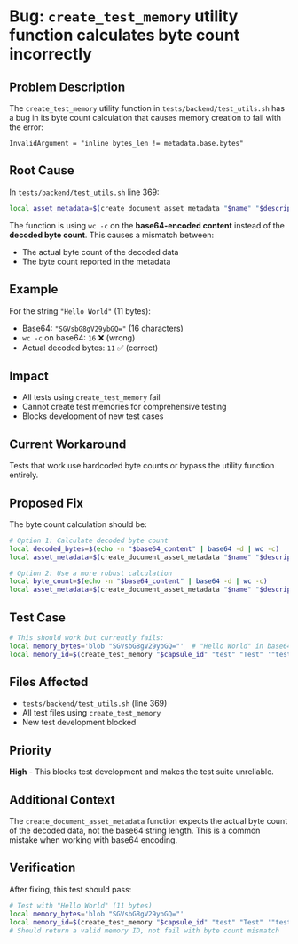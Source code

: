 # Bug: `create_test_memory` utility function calculates byte count incorrectly

## Problem Description

The `create_test_memory` utility function in `tests/backend/test_utils.sh` has a bug in its byte count calculation that causes memory creation to fail with the error:

```
InvalidArgument = "inline bytes_len != metadata.base.bytes"
```

## Root Cause

In `tests/backend/test_utils.sh` line 369:

```bash
local asset_metadata=$(create_document_asset_metadata "$name" "$description" "$tags" "$(echo -n "$base64_content" | wc -c)")
```

The function is using `wc -c` on the **base64-encoded content** instead of the **decoded byte count**. This causes a mismatch between:

- The actual byte count of the decoded data
- The byte count reported in the metadata

## Example

For the string `"Hello World"` (11 bytes):

- Base64: `"SGVsbG8gV29ybGQ="` (16 characters)
- `wc -c` on base64: `16` ❌ (wrong)
- Actual decoded bytes: `11` ✅ (correct)

## Impact

- All tests using `create_test_memory` fail
- Cannot create test memories for comprehensive testing
- Blocks development of new test cases

## Current Workaround

Tests that work use hardcoded byte counts or bypass the utility function entirely.

## Proposed Fix

The byte count calculation should be:

```bash
# Option 1: Calculate decoded byte count
local decoded_bytes=$(echo -n "$base64_content" | base64 -d | wc -c)
local asset_metadata=$(create_document_asset_metadata "$name" "$description" "$tags" "$decoded_bytes")

# Option 2: Use a more robust calculation
local byte_count=$(echo -n "$base64_content" | base64 -d | wc -c)
local asset_metadata=$(create_document_asset_metadata "$name" "$description" "$tags" "$byte_count")
```

## Test Case

```bash
# This should work but currently fails:
local memory_bytes='blob "SGVsbG8gV29ybGQ="'  # "Hello World" in base64
local memory_id=$(create_test_memory "$capsule_id" "test" "Test" '"test"' "$memory_bytes" "$CANISTER_ID" "$IDENTITY")
```

## Files Affected

- `tests/backend/test_utils.sh` (line 369)
- All test files using `create_test_memory`
- New test development blocked

## Priority

**High** - This blocks test development and makes the test suite unreliable.

## Additional Context

The `create_document_asset_metadata` function expects the actual byte count of the decoded data, not the base64 string length. This is a common mistake when working with base64 encoding.

## Verification

After fixing, this test should pass:

```bash
# Test with "Hello World" (11 bytes)
local memory_bytes='blob "SGVsbG8gV29ybGQ="'
local memory_id=$(create_test_memory "$capsule_id" "test" "Test" '"test"' "$memory_bytes" "$CANISTER_ID" "$IDENTITY")
# Should return a valid memory ID, not fail with byte count mismatch
```
